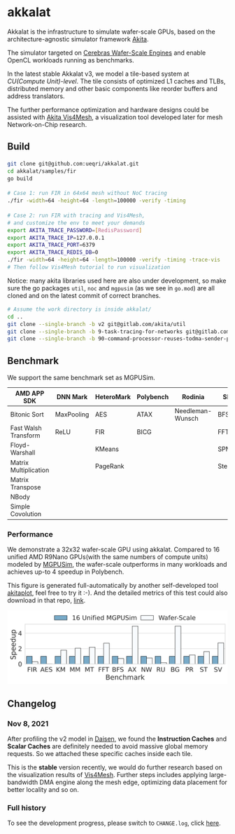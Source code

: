 # akkalat

Akkalat is the infrastructure to simulate wafer-scale GPUs, based on the architecture-agnostic simulator framework [Akita](https://gitlab.com/akita/akita).

The simulator targeted on [Cerebras Wafer-Scale Engines](https://cerebras.net/blog/cerebras-wafer-scale-engine-why-we-need-big-chips-for-deep-learning/) and enable OpenCL workloads running as benchmarks.

In the latest stable Akkalat v3, we model a tile-based system at *CU(Compute Unit)-level*. The tile consists of optimized L1 caches and TLBs, distributed memory and other basic components like reorder buffers and address translators.

The further performance optimization and hardware designs could be assisted with [Akita Vis4Mesh](https://github.com/ueqri/vis4mesh), a visualization tool developed later for mesh Network-on-Chip research.

## Build

```bash
git clone git@github.com:ueqri/akkalat.git
cd akkalat/samples/fir
go build

# Case 1: run FIR in 64x64 mesh without NoC tracing
./fir -width=64 -height=64 -length=100000 -verify -timing

# Case 2: run FIR with tracing and Vis4Mesh,
# and customize the env to meet your demands
export AKITA_TRACE_PASSWORD=[RedisPassword]
export AKITA_TRACE_IP=127.0.0.1
export AKITA_TRACE_PORT=6379
export AKITA_TRACE_REDIS_DB=0
./fir -width=64 -height=64 -length=100000 -verify -timing -trace-vis
# Then follow Vis4Mesh tutorial to run visualization
```

Notice: many akita libraries used here are also under development, so make sure the go packages `util`, `noc` and `mgpusim` (as we see in `go.mod`) are all cloned and on the latest commit of correct branches.

```bash
# Assume the work directory is inside akkalat/
cd ..
git clone --single-branch -b v2 git@gitlab.com/akita/util
git clone --single-branch -b 9-task-tracing-for-networks git@gitlab.com/akita/noc
git clone --single-branch -b 90-command-processor-reuses-todma-sender-port git@gitlab.com/akita/mgpusim
```

## Benchmark

We support the same benchmark set as MGPUSim.

| AMD APP SDK           | DNN Mark   | HeteroMark | Polybench | Rodinia          | SHOC      |
| --------------------- | ---------- | ---------- | --------- | ---------------- | --------- |
| Bitonic Sort          | MaxPooling | AES        | ATAX      | Needleman-Wunsch | BFS       |
| Fast Walsh Transform  | ReLU       | FIR        | BICG      |                  | FFT       |
| Floyd-Warshall        |            | KMeans     |           |                  | SPMV      |
| Matrix Multiplication |            | PageRank   |           |                  | Stencil2D |
| Matrix Transpose      |            |            |           |                  |           |
| NBody                 |            |            |           |                  |           |
| Simple Covolution     |            |            |           |                  |           |

### Performance

We demonstrate a 32x32 wafer-scale GPU using akkalat. Compared to 16 unified AMD R9Nano GPUs(with the same numbers of compute units) modeled by [MGPUSim](https://gitlab.com/akita/mgpusim), the wafer-scale outperforms in many workloads and achieves up-to 4 speedup in Polybench.

This figure is generated full-automatically by another self-developed tool [akitaplot](https://github.com/ueqri/akitaplot), feel free to try it :-). And the detailed metrics of this test could also download in that repo, [link](https://github.com/ueqri/akitaplot/blob/main/example_data.tar.gz).

![speedup](https://raw.githubusercontent.com/ueqri/akitaplot/main/example_kernelTime.png)

## Changelog

### Nov 8, 2021

After profiling the v2 model in [Daisen](https://osf.io/73ry8/), we found the **Instruction Caches** and **Scalar Caches** are definitely needed to avoid massive global memory requests. So we attached these specific caches inside each tile.

This is the **stable** version recently, we would do further research based on the visualization results of [Vis4Mesh](https://github.com/ueqri/vis4mesh). Further steps includes applying large-bandwidth DMA engine along the mesh edge, optimizing data placement for better locality and so on.

### Full history

To see the development progress, please switch to `CHANGE.log`, click [here](https://github.com/ueqri/akkalat/blob/main/CHANGELOG.md).

